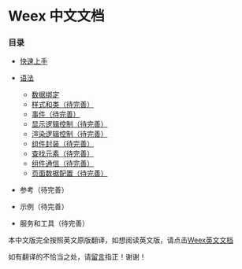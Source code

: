 # Weex 中文文档

### 目录

* [快速上手](/tutorial.md)
* [语法](/syntax.md)

  * [数据绑定](/data_binding.md)
  * [样式和类（待完善）](/style_class.md)
  * [事件（待完善）](/events.md)
  * [显示逻辑控制（待完善）](/display_logic_control.md)
  * [渲染逻辑控制（待完善）](/render_logic_control.md)
  * [组件封装（待完善）](/component_composed.md)
  * [查找元素（待完善）](/find_element.md)
  * [组件通信（待完善）](/communications.md)
  * [页面数据配置（待完善）](/config.md)

* 参考（待完善）

* 示例（待完善）
* 服务和工具（待完善）

本中文版完全按照英文原版翻译，如想阅读英文版，请点击[Weex英文文档](http://alibaba.github.io/weex/doc/)

如有翻译的不恰当之处，请[留言](https://github.com/kabulore/weex-cn/issues/1#issue-184762434)指正！谢谢！

